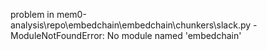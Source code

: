 problem in mem0-analysis\repo\embedchain\embedchain\chunkers\slack.py - ModuleNotFoundError: No module named 'embedchain'
